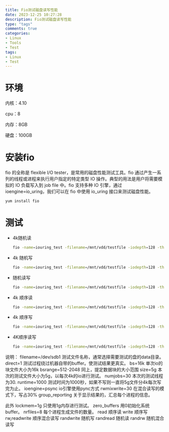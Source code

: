 ```yaml
---
title: Fio测试磁盘读写性能
date: 2023-12-25 10:27:28
description: Fio测试磁盘读写性能
type: "tags"
comments: true
categories:
- Linux
- Tools
- Test
tags:
- Linux
- Test
---
```

# 环境

内核：4.10

cpu：8

内存：8GB

硬盘：100GB

# 安装fio

fio 的全称是 flexible I/O tester，是常用的磁盘性能测试工具。fio 通过产生一系列的线程或进程来执行用户指定的特定类型 IO 操作。典型的用法是用户将需要模拟的 IO 负载写入到 job file 中。fio 支持多种 IO 引擎，通过 ioengine=io_uring，我们可以在 fio 中使用 io_uring 接口来测试磁盘性能。

```bash
yum install fio
```

# 测试

- 4k随机读

  ```bash
  fio -name=iouring_test -filename=/mnt/vdd/testfile -iodepth=128 -thread -rw=randread -ioengine=io_uring -sqthread_poll=1 -direct=1 -bs=4k -size=10G -numjobs=1 -runtime=120 -group_reporting
  ```

- 4k 随机写

  ```bash
  fio -name=iouring_test -filename=/mnt/vdd/testfile -iodepth=128 -thread -rw=randwrite -ioengine=io_uring -sqthread_poll=1 -direct=1 -bs=4k -size=10G -numjobs=1 -runtime=120 -group_reporting
  ```

- 随机读写

  ```bash
  fio -name=iouring_test -filename=/mnt/vdd/testfile -iodepth=128 -thread -rw=randrw -ioengine=io_uring -sqthread_poll=1 -direct=1 -bs=4k -size=10G -numjobs=1 -runtime=120 -group_reporting
  ```

- 4k 顺序读

  ```bash
  fio -name=iouring_test -filename=/mnt/vdd/testfile -iodepth=128 -thread -rw=read -ioengine=io_uring -sqthread_poll=1 -direct=1 -bs=4k -size=10G -numjobs=1 -runtime=120 -group_reporting
  ```

- 4k 顺序写

  ```bash
  fio -name=iouring_test -filename=/mnt/vdd/testfile -iodepth=128 -thread -rw=write -ioengine=io_uring -sqthread_poll=1 -direct=1 -bs=4k -size=10G -numjobs=1 -runtime=120 -group_reporting
  ```

- 4K顺序读写

  ```bash
  fio -name=iouring_test -filename=/mnt/vdd/testfile -iodepth=128 -thread -rw=rw -ioengine=io_uring -sqthread_poll=1 -direct=1 -bs=4k -size=10G -numjobs=1 -runtime=120 -group_reporting
  ```

说明：
filename=/dev/sdb1    测试文件名称，通常选择需要测试的盘的data目录。
direct=1         测试过程绕过机器自带的buffer。使测试结果更真实。
bs=16k          单次io的块文件大小为16k
bsrange=512-2048     同上，提定数据块的大小范围
size=5g  本次的测试文件大小为5g，以每次4k的io进行测试。
numjobs=30        本次的测试线程为30.
runtime=1000       测试时间为1000秒，如果不写则一直将5g文件分4k每次写完为止。
ioengine=psync      io引擎使用pync方式
rwmixwrite=30      在混合读写的模式下，写占30%
group_reporting     关于显示结果的，汇总每个进程的信息。

此外
lockmem=1g        只使用1g内存进行测试。
zero_buffers       用0初始化系统buffer。
nrfiles=8        每个进程生成文件的数量。
read 顺序读
write 顺序写
rw,readwrite 顺序混合读写
randwrite 随机写
randread 随机读
randrw 随机混合读写
